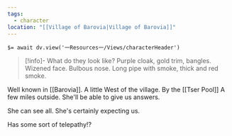 ```yaml
---
tags:
  - character
location: "[[Village of Barovia|Village of Barovia]]"
---
```


`$= await dv.view('一Resources一/Views/characterHeader')`

> [!info]- What do they look like?
> Purple cloak, gold trim, bangles. Wizened face. Bulbous nose. Long pipe with smoke, thick and red smoke.

Well known in [[Barovia]]. A little West of the village. By the [[Tser Pool]] A few miles outside. She'll be able to give us answers.

She can see all. She's certainly expecting us.

Has some sort of telepathy!?
